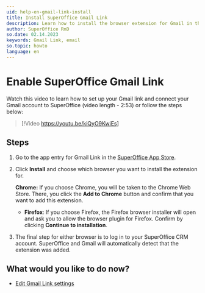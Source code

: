 ```yaml
---
uid: help-en-gmail-link-install
title: Install SuperOffice Gmail Link
description: Learn how to install the browser extension for Gmail in this how-to guide.
author: SuperOffice RnD
so.date: 02.14.2023
keywords: Gmail Link, email
so.topic: howto
language: en
---
```


# Enable SuperOffice Gmail Link

Watch this video to learn how to set up your Gmail link and connect your Gmail account to SuperOffice (video length - 2:53) or follow the steps below:

<!-- markdownlint-disable-next-line MD034 DOCSMD007 -->
> [!Video https://youtu.be/kiQyO9KwiEs]

## Steps

1. Go to the app entry for Gmail Link in the [SuperOffice App Store][1].

1. Click **Install** and choose which browser you want to install the extension for.

    **Chrome:** If you choose Chrome, you will be taken to the Chrome Web Store. There, you click the **Add to Chrome** button and confirm that you want to add this extension.
    * **Firefox**: If you choose Firefox, the Firefox browser installer will open and ask you to allow the browser plugin for Firefox. Confirm by clicking **Continue to installation**.

1. The final step for either browser is to log in to your SuperOffice CRM account. SuperOffice and Gmail will automatically detect that the extension was added.

## What would you like to do now?

* [Edit Gmail Link settings][8]

<!-- Referenced links -->
[1]: http://online.superoffice.com/appstore/superoffice-as/superoffice-gmail-link
[8]: settings.md

<!-- Referenced images -->
